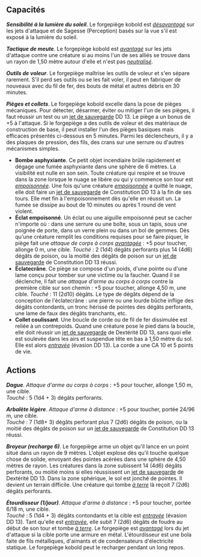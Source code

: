 ## Capacités
_**Sensibilité à la lumière du soleil**_. Le forgepiège kobold est [_désavantagé_](/utiliser-les-caracteristiques/#avantage-et-desavantage) sur les jets d'attaque et de Sagesse (Perception) basés sur la vue s'il est exposé à la lumière du soleil.

_**Tactique de meute**_. Le forgepiège kobold est [_avantagé_](/utiliser-les-caracteristiques/#avantage-et-desavantage) sur les jets d'attaque contre une créature si au moins l'un de ses alliés se trouve dans un rayon de 1,50 mètre autour d'elle et n'est pas [_neutralisé_](/gerer-la-sante-du-personnage/#neutralise).

_**Outils de voleur**_. Le forgepiège maîtrise les outils de voleur et s'en sépare rarement. S'il perd ses outils ou se les fait voler, il peut en fabriquer de nouveaux avec du fil de fer, des bouts de métal et autres débris en 30 minutes.

_**Pièges et collets**_. Le forgepiège kobold excelle dans la pose de pièges mécaniques. Pour détecter, désarmer, éviter ou mitiger l'un de ses pièges, il faut réussir un test ou un [jet de sauvegarde](/utiliser-les-caracteristiques/#jets-de-sauvegarde) DD 13. Le piège a un bonus de +5 à l'attaque. Si le forgepiège a des outils de voleur et des matériaux de construction de base, il peut installer l'un des pièges basiques mais efficaces présentés ci-dessous en 5 minutes. Parmi les déclencheurs, il y a des plaques de pression, des fils, des crans sur une serrure ou d'autres mécanismes simples.
* **Bombe asphyxiante**. Ce petit objet incendiaire brûle rapidement et dégage une fumée asphyxiante dans une sphère de 6 mètres. La visibilité est nulle en son sein. Toute créature qui respire et se trouve dans la zone lorsque le nuage se libère ou qui y commence son tour est [_empoisonnée_](/gerer-la-sante-du-personnage/#empoisonne). Une fois qu'une créature [_empoisonnée_](/gerer-la-sante-du-personnage/#empoisonne) a quitté le nuage, elle doit faire un [jet de sauvegarde](/utiliser-les-caracteristiques/#jets-de-sauvegarde) de Constitution DD 13 à la fin de ses tours. Elle met fin à l'empoisonnement dès qu'elle en réussit un. La fumée se dissipe au bout de 10 minutes ou après 1 round de vent violent.
* **Éclat empoisonné**. Un éclat ou une aiguille empoisonné peut se cacher n'importe où : dans une serrure ou une boîte, sous un tapis, sous une poignée de porte, dans un verre plein ou dans un bol de gemmes. Dès qu'une créature remplit les conditions requises pour se faire piquer, le piège fait une _attaque de corps à corps_ [_avantagée_](/utiliser-les-caracteristiques/#avantage-et-desavantage) : +5 pour toucher, allonge 0 m, une cible. _Touché_ : 2 (1d4) dégâts perforants plus 14 (4d6) dégâts de poison, ou la moitié des dégâts de poison sur un [jet de sauvegarde](/utiliser-les-caracteristiques/#jets-de-sauvegarde) de Constitution DD 13 réussi.
* **Éclatecrâne**. Ce piège se compose d'un poids, d'une pointe ou d'une lame conçu pour tomber sur une victime ou la faucher. Quand il se déclenche, il fait une _attaque d'arme au corps à corps_ contre la première cible sur son chemin : +5 pour toucher, allonge 4,50 m, une cible. _Touché_ : 11 (2d10) dégâts. Le type de dégâts dépend de la conception de l'éclatecrâne : une pierre ou une lourde bûche inflige des dégâts contondants, un tronc hérissé de pointes des dégâts perforants, une lame de faux des dégâts tranchants, etc.
* **Collet coulissant**. Une boucle de corde ou de fil de fer dissimulée est reliée à un contrepoids. Quand une créature pose le pied dans la boucle, elle doit réussir un [jet de sauvegarde](/utiliser-les-caracteristiques/#jets-de-sauvegarde) de Dextérité DD 13, sans quoi elle est soulevée dans les airs et suspendue tête en bas à 1,50 mètre du sol. Elle est alors [_entravée_](/gerer-la-sante-du-personnage/#entrave) (évasion DD 13). La corde a une CA 10 et 5 points de vie.

## Actions
_**Dague**_. _Attaque d'arme au corps à corps_ : +5 pour toucher, allonge 1,50 m, une cible.  
_Touché_ : 5 (1d4 + 3) dégâts perforants.

_**Arbalète légère**_. _Attaque d'arme à distance_ : +5 pour toucher, portée 24/96 m, une cible.  
_Touché_ : 7 (1d8+ 3) dégâts perforant plus 7 (2d6) dégâts de poison, ou la moitié des dégâts de poison sur un [jet de sauvegarde](/utiliser-les-caracteristiques/#jets-de-sauvegarde) de Constitution DD 13 réussi.

_**Broyeur (recharge 6)**_. Le forgepiège arme un objet qu'il lance en un point situé dans un rayon de 9 mètres. L'objet explose dès qu'il touche quelque chose de solide, envoyant des pointes acérées dans une sphère de 4,50 mètres de rayon. Les créatures dans la zone subissent 14 (4d6) dégâts perforants, ou moitié moins si elles réussissent un [jet de sauvegarde](/utiliser-les-caracteristiques/#jets-de-sauvegarde) de Dextérité DD 13. Dans la zone sphérique, le sol est jonché de pointes. Il devient un terrain difficile. Une créature qui tombe [_à terre_](/gerer-la-sante-du-personnage/#a-terre) là reçoit 7 (2d6) dégâts perforants.

_**Étourdisseur (1/jour)**_. _Attaque d'arme à distance_ : +5 pour toucher, portée 6/18 m, une cible.  
_Touché_ : 5 (1d4 + 3) dégâts contondants et la cible est [_entravée_](/gerer-la-sante-du-personnage/#entrave) (évasion DD 13). Tant qu'elle est [_entravée_](/gerer-la-sante-du-personnage/#entrave), elle subit 7 (2d6) dégâts de foudre au début de son tour et tombe [_à terre_](/gerer-la-sante-du-personnage/#a-terre). Le forgepiège est [_avantagé_](/utiliser-les-caracteristiques/#avantage-et-desavantage) lors du jet d'attaque si la cible porte une armure en métal. L'étourdisseur est une bola faite de fils métalliques, d'aimants et de condensateurs d'électricité statique. Le forgepiège kobold peut le recharger pendant un long repos.
